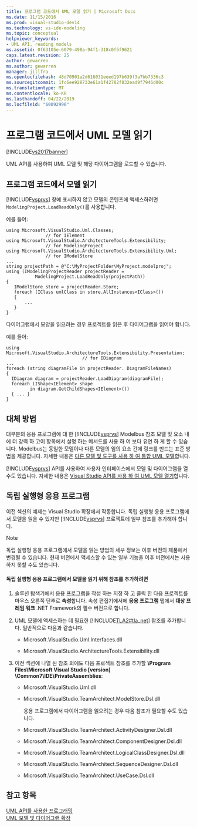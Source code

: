 ```yaml
---
title: 프로그램 코드에서 UML 모델 읽기 | Microsoft Docs
ms.date: 11/15/2016
ms.prod: visual-studio-dev14
ms.technology: vs-ide-modeling
ms.topic: conceptual
helpviewer_keywords:
- UML API, reading models
ms.assetid: 0f63105e-6079-498a-94f1-318c0f5f9621
caps.latest.revision: 25
author: gewarren
ms.author: gewarren
manager: jillfra
ms.openlocfilehash: 48d70901a2d616031eeed197b639f3a7bb7336c3
ms.sourcegitcommit: 1fc6ee928733e61a1f42782f832ead9f7946d00c
ms.translationtype: MT
ms.contentlocale: ko-KR
ms.lasthandoff: 04/22/2019
ms.locfileid: "60092996"
---
```

# <a name="read-a-uml-model-in-program-code"></a>프로그램 코드에서 UML 모델 읽기
[!INCLUDE[vs2017banner](../includes/vs2017banner.md)]

UML API를 사용하여 UML 모델 및 해당 다이어그램을 로드할 수 있습니다.  
  
## <a name="Reading"></a> 프로그램 코드에서 모델 읽기  
 [!INCLUDE[vsprvs](../includes/vsprvs-md.md)] 창에 표시하지 않고 모델의 콘텐츠에 액세스하려면 `ModelingProject.LoadReadOnly()`를 사용합니다.  
  
 예를 들어:  
  
```  
using Microsoft.VisualStudio.Uml.Classes;   
               // for IElement  
using Microsoft.VisualStudio.ArchitectureTools.Extensibility;   
               // for ModelingProject  
using Microsoft.VisualStudio.ArchitectureTools.Extensibility.Uml;  
               // for IModelStore  
...   
string projectPath = @"C:\MyProjectFolder\MyProject.modelproj";  
using (IModelingProjectReader projectReader =  
           ModelingProject.LoadReadOnly(projectPath))  
{  
   IModelStore store = projectReader.Store;  
   foreach (IClass umlClass in store.AllInstances<IClass>())  
   {   
       ...  
   }  
}  
```  
  
 다이어그램에서 모양을 읽으려는 경우 프로젝트를 읽은 후 다이어그램을 읽어야 합니다.  
  
 예를 들어:  
  
```  
using Microsoft.VisualStudio.ArchitectureTools.Extensibility.Presentation;   
                             // for IDiagram  
...  
foreach (string diagramFile in projectReader. DiagramFileNames)  
{   
  IDiagram diagram = projectReader.LoadDiagram(diagramFile);  
  foreach (IShape<IElement> shape   
         in diagram.GetChildShapes<IElement>())  
  { ... }  
}  
```  
  
## <a name="alternative-methods"></a>대체 방법  
 대부분의 응용 프로그램에 대 한 [!INCLUDE[vsprvs](../includes/vsprvs-md.md)] Modelbus 참조 모델 및 요소 내에 더 강력 하 고이 항목에서 설명 하는 메서드를 사용 하 여 보다 유연 하 게 할 수 있습니다. Modelbus는 동일한 모델이나 다른 모델의 임의 요소 간에 링크를 만드는 표준 방법을 제공합니다. 자세한 내용은 [다른 모델 및 도구를 사용 하 여 통합 UML 모델](../modeling/integrate-uml-models-with-other-models-and-tools.md)합니다.  
  
 [!INCLUDE[vsprvs](../includes/vsprvs-md.md)] API를 사용하여 사용자 인터페이스에서 모델 및 다이어그램을 열 수도 있습니다. 자세한 내용은 [Visual Studio API를 사용 하 여 UML 모델 열기](../modeling/open-a-uml-model-by-using-the-visual-studio-api.md)합니다.  
  
## <a name="Standalone"></a> 독립 실행형 응용 프로그램  
 이전 섹션의 예제는 Visual Studio 확장에서 작동합니다. 독립 실행형 응용 프로그램에서 모델을 읽을 수 있지만 [!INCLUDE[vsprvs](../includes/vsprvs-md.md)] 프로젝트에 일부 참조를 추가해야 합니다.  
  
> [!NOTE]
>  독립 실행형 응용 프로그램에서 모델을 읽는 방법의 세부 정보는 이후 버전의 제품에서 변경될 수 있습니다. 현재 버전에서 액세스할 수 있는 일부 기능을 이후 버전에서는 사용하지 못할 수도 있습니다.  
  
#### <a name="to-add-references-to-read-a-model-in-a-stand-alone-application"></a>독립 실행형 응용 프로그램에서 모델을 읽기 위해 참조를 추가하려면  
  
1. 솔루션 탐색기에서 응용 프로그램을 작성 하는 지정 하 고 클릭 한 다음 프로젝트를 마우스 오른쪽 단추로 **속성**합니다. 속성 편집기에서에 **응용 프로그램** 탭에서 **대상 프레임 워크** .NET Framework의 필수 버전으로 합니다.  
  
2. UML 모델에 액세스하는 데 필요한 [!INCLUDE[TLA2#tla_net](../includes/tla2sharptla-net-md.md)] 참조를 추가합니다. 일반적으로 다음과 같습니다.  
  
   - Microsoft.VisualStudio.Uml.Interfaces.dll  
  
   - Microsoft.VisualStudio.ArchitectureTools.Extensibility.dll  
  
3. 이전 섹션에 나열 된 참조 외에도 다음 프로젝트 참조를 추가할 **\Program Files\Microsoft Visual Studio [version] \Common7\IDE\PrivateAssemblies**:  
  
   - Microsoft.VisualStudio.Uml.dll  
  
   - Microsoft.VisualStudio.TeamArchitect.ModelStore.Dsl.dll  
  
     응용 프로그램에서 다이어그램을 읽으려는 경우 다음 참조가 필요할 수도 있습니다.  
  
   - Microsoft.VisualStudio.TeamArchitect.ActivityDesigner.Dsl.dll  
  
   - Microsoft.VisualStudio.TeamArchitect.ComponentDesigner.Dsl.dll  
  
   - Microsoft.VisualStudio.TeamArchitect.LogicalClassDesigner.Dsl.dll  
  
   - Microsoft.VisualStudio.TeamArchitect.SequenceDesigner.Dsl.dll  
  
   - Microsoft.VisualStudio.TeamArchitect.UseCase.Dsl.dll  
  
## <a name="see-also"></a>참고 항목  
 [UML API를 사용한 프로그래밍](../modeling/programming-with-the-uml-api.md)   
 [UML 모델 및 다이어그램 확장](../modeling/extend-uml-models-and-diagrams.md)

